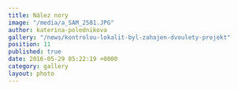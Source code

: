 ```yaml
---
title: Nález nory
image: "/media/a_SAM_2581.JPG"
author: katerina-polednikova
gallery: "/news/kontrolou-lokalit-byl-zahajen-dvoulety-projekt"
position: 11
published: true
date: 2016-05-29 05:22:19 +0000
category: gallery
layout: photo
---
```

